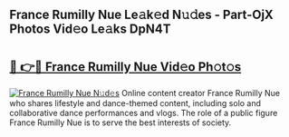## France Rumilly Nue Le𝚊k𝚎d N𝚞𝚍es - Part-OjX Photos Vid𝚎o Le𝚊ks DpN4T

# <h2><a href="http://fbax0pl.evod.top/?m=France+Rumilly+Nue">🔗 👉🔴 France Rumilly Nue Vid𝚎o Ph𝚘t𝚘s</a></h2>

[![France Rumilly Nue N𝚞d𝚎s](https://i.imgur.com/8V9OHl7.gif)](http://fbax0pl.evod.top/?m=France+Rumilly+Nue)
Online content creator France Rumilly Nue who shares lifestyle and dance-themed content, including solo and collaborative dance performances and vlogs. The role of a public figure France Rumilly Nue is to serve the best interests of society. 
